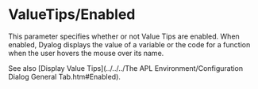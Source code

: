 # ValueTips/Enabled

This parameter specifies whether or not Value Tips are enabled. When enabled, Dyalog displays the value of a variable or the code for a function when the user hovers the mouse over its name.

See also [Display Value Tips](../../../The APL Environment/Configuration Dialog General Tab.htm#Enabled).
